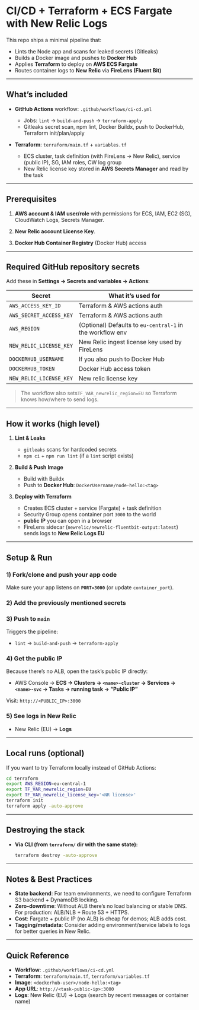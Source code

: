 # CI/CD + Terraform + ECS Fargate with New Relic Logs

This repo ships a minimal pipeline that:

* Lints the Node app and scans for leaked secrets (Gitleaks)
* Builds a Docker image and pushes to **Docker Hub** 
* Applies **Terraform** to deploy on **AWS ECS Fargate**
* Routes container logs to **New Relic** via **FireLens (Fluent Bit)**

---

## What’s included

* **GitHub Actions** workflow: `.github/workflows/ci-cd.yml`

  * Jobs: `lint` → `build-and-push` → `terraform-apply`
  * Gitleaks secret scan, npm lint, Docker Buildx, push to DockerHub, Terraform init/plan/apply
* **Terraform**: `terraform/main.tf` + `variables.tf`

  * ECS cluster, task definition (with FireLens → New Relic), service (public IP), SG, IAM roles, CW log group
  * New Relic license key stored in **AWS Secrets Manager** and read by the task

---

## Prerequisites

1. **AWS account & IAM user/role** with permissions for ECS, IAM, EC2 (SG), CloudWatch Logs, Secrets Manager.
2. **New Relic account** **License Key**.

   
3. **Docker Hub Container Registry** (Docker Hub) access 

---

## Required GitHub repository secrets

Add these in **Settings → Secrets and variables → Actions**:

| Secret                  | What it’s used for                                        |
| ----------------------- | --------------------------------------------------------- |
| `AWS_ACCESS_KEY_ID`     | Terraform & AWS actions auth                              |
| `AWS_SECRET_ACCESS_KEY` | Terraform & AWS actions auth                              |
| `AWS_REGION`            | (Optional) Defaults to `eu-central-1` in the workflow env |
| `NEW_RELIC_LICENSE_KEY` | New Relic ingest license key used by FireLens             |
| `DOCKERHUB_USERNAME`    | If you also push to Docker Hub                 |
| `DOCKERHUB_TOKEN`       | Docker Hub access token                        |
| `NEW_RELIC_LICENSE_KEY`       | New relic license key                        |

> The workflow also sets`TF_VAR_newrelic_region=EU` so Terraform knows how/where to send logs.

---

## How it works (high level)

1. **Lint & Leaks**

   * `gitleaks` scans for hardcoded secrets
   * `npm ci` + `npm run lint` (if a `lint` script exists)

2. **Build & Push Image**

   * Build with Buildx
   * Push to **Docker Hub**: `DockerUsername/node-hello:<tag>`

3. **Deploy with Terraform**

   * Creates ECS cluster + service (Fargate) + task definition
   * Security Group opens container port `3000` to the world
   * **public IP** you can open in a browser
   * FireLens sidecar (`newrelic/newrelic-fluentbit-output:latest`) sends logs to **New Relic Logs EU**

---


## Setup & Run

### 1) Fork/clone and push your app code

Make sure your app listens on **`PORT=3000`** (or update `container_port`).

### 2) Add the previously mentioned secrets

### 3) Push to `main`

Triggers the pipeline:

* `lint` → `build-and-push` → `terraform-apply`

### 4) Get the public IP

Because there’s no ALB, open the task’s public IP directly:

* AWS Console → **ECS → Clusters → `<name>-cluster` → Services → `<name>-svc` → Tasks → running task → “Public IP”**

Visit: `http://<PUBLIC_IP>:3000`

### 5) See logs in New Relic

* New Relic (EU) → **Logs**

---

## Local runs (optional)

If you want to try Terraform locally instead of GitHub Actions:

```bash
cd terraform
export AWS_REGION=eu-central-1
export TF_VAR_newrelic_region=EU
export TF_VAR_newrelic_license_key='<NR license>'
terraform init
terraform apply -auto-approve
```

---

## Destroying the stack

* **Via CLI (from `terraform/` dir with the same state):**

  ```bash
  terraform destroy -auto-approve
  ```

---

## Notes & Best Practices

* **State backend**: For team environments, we need to configure Terraform S3 backend + DynamoDB locking.
* **Zero-downtime**: Without ALB there’s no load balancing or stable DNS. For production: ALB/NLB + Route 53 + HTTPS.
* **Cost**: Fargate + public IP (no ALB) is cheap for demos; ALB adds cost.
* **Tagging/metadata**: Consider adding environment/service labels to logs for better queries in New Relic.

---

## Quick Reference

* **Workflow**: `.github/workflows/ci-cd.yml`
* **Terraform**: `terraform/main.tf`, `terraform/variables.tf`
* **Image**: `<dockerhub-user>/node-hello:<tag>`
* **App URL**: `http://<task-public-ip>:3000`
* **Logs**: New Relic (EU) → Logs (search by recent messages or container name)